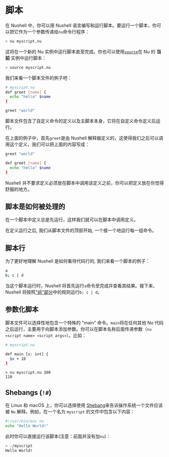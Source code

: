 # 脚本

在 Nushell 中，你可以用 Nushell 语言编写和运行脚本。要运行一个脚本，你可以把它作为一个参数传递给`nu`命令行程序：

```bash
> nu myscript.nu
```

这将在一个新的 Nu 实例中运行脚本直至完成。你也可以使用[`source`](/book/commands/source.md)在 Nu 的 **当前** 实例中运行脚本：

```bash
> source myscript.nu
```

我们来看一个脚本文件的例子吧：

```bash
# myscript.nu
def greet [name] {
  echo "hello" $name
}

greet "world"
```

脚本文件包含了自定义命令的定义以及主脚本本身，它将在自定义命令定义后运行。

在上面的例子中，首先`greet`是由 Nushell 解释器定义的，这使得我们之后可以调用这个定义，我们可以把上面的内容写成：

```bash
greet "world"

def greet [name] {
  echo "hello" $name
}
```

Nushell 并不要求定义必须放在脚本中调用该定义之前，你可以把定义放在你觉得舒服的地方。

## 脚本是如何被处理的

在一个脚本中定义总是先运行，这样我们就可以在脚本中调用定义。

在定义运行之后, 我们从脚本文件的顶部开始, 一个接一个地运行每一组命令。

## 脚本行

为了更好地理解 Nushell 是如何看待代码行的, 我们来看一个脚本的例子：

```bash
a
b; c | d
```

当这个脚本运行时，Nushell 将首先运行`a`命令至完成并查看其结果。接下来，Nushell 将按照["组"部分](types_of_data.html#组)中的规则运行`b; c | d`。

## 参数化脚本

脚本文件可以选择性地包含一个特殊的 "main" 命令。`main`将在任何其他 Nu 代码之后运行，主要用于向脚本添加参数。你可以在脚本名称后面传递参数（`nu <script name> <script args>`）。比如：

```bash
# myscript.nu

def main [x: int] {
  $x + 10
}
```

```
> nu myscript.nu 100
110
```

## Shebangs (`!#`)

在 Linux 和 macOS 上，你可以选择使用 [Shebang](<https://en.wikipedia.org/wiki/Shebang_(Unix)>)来告诉操作系统一个文件应该被 `Nu` 解释。例如，在一个名为 `myscript` 的文件中包含以下内容：

```bash
#!/usr/bin/env nu
echo "Hello World!"
```

此时你可以直接运行该脚本(注意：前面并没有加`nu`)：

```bash
> ./myscript
Hello World!
```
